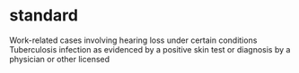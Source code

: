 # standard

Work-related cases involving hearing loss under certain conditions Tuberculosis infection as evidenced by a positive skin test or diagnosis by a physician or other licensed